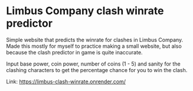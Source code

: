 # Limbus Company clash winrate predictor

Simple website that predicts the winrate for clashes in Limbus Company. Made this mostly for myself to practice making a small website, but also because the clash predictor in game is quite inaccurate.

Input base power, coin power, number of coins (1 - 5) and sanity for the clashing characters to get the percentage chance for you to win the clash.

Link: https://limbus-clash-winrate.onrender.com/
